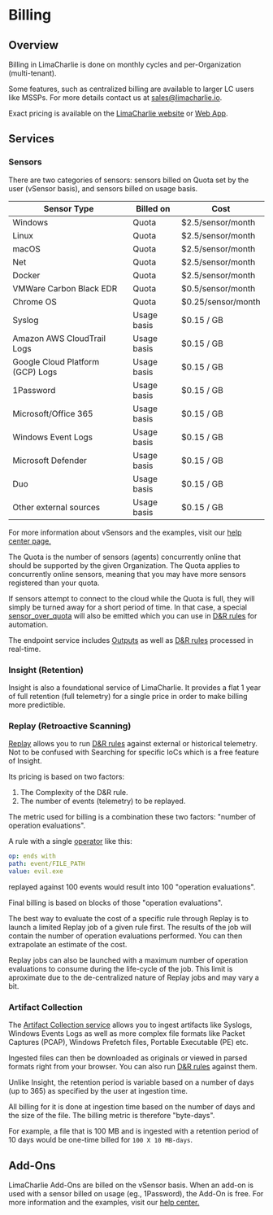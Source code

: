 # Billing

## Overview
Billing in LimaCharlie is done on monthly cycles and per-Organization (multi-tenant).

Some features, such as centralized billing are available to larger LC users like MSSPs. For more details contact us at sales@limacharlie.io.

Exact pricing is available on the [LimaCharlie website](https://limacharlie.io) or [Web App](https://app.limacharlie.io).

## Services

### Sensors

There are two categories of sensors: sensors billed on Quota set by the user (vSensor basis), and sensors billed on usage basis. 

| Sensor Type | Billed on | Cost |
| --- | --- | --- |
| Windows | Quota | $2.5/sensor/month |
| Linux | Quota | $2.5/sensor/month |
| macOS | Quota | $2.5/sensor/month |
| Net | Quota | $2.5/sensor/month |
| Docker | Quota | $2.5/sensor/month |
| VMWare Carbon Black EDR | Quota | $0.5/sensor/month |
| Chrome OS | Quota | $0.25/sensor/month |
| Syslog | Usage basis | $0.15 / GB |
| Amazon AWS CloudTrail Logs | Usage basis | $0.15 / GB |
| Google Cloud Platform (GCP) Logs | Usage basis | $0.15 / GB |
| 1Password | Usage basis | $0.15 / GB |
| Microsoft/Office 365 | Usage basis | $0.15 / GB |
| Windows Event Logs | Usage basis | $0.15 / GB |
| Microsoft Defender | Usage basis | $0.15 / GB |
| Duo | Usage basis | $0.15 / GB |
| Other external sources | Usage basis | $0.15 / GB |

For more information about vSensors and the examples, visit our [help center page.](https://help.limacharlie.io/en/articles/5931547-how-is-the-cost-of-sensors-add-ons-calculated-in-limacharlie) 

The Quota is the number of sensors (agents) concurrently online that should be 
supported by the given Organization. The Quota applies to concurrently online sensors,
meaning that you may have more sensors registered than your quota.

If sensors attempt to connect to the cloud while the Quota is full, they will simply
be turned away for a short period of time. In that case, a special [sensor_over_quota](events.md#sensor_over_quota)
will also be emitted which you can use in [D&R rules](dr.md) for automation.

The endpoint service includes [Outputs](outputs.md) as well as [D&R rules](dr.md) processed
in real-time.

### Insight (Retention)
Insight is also a foundational service of LimaCharlie. It provides a flat 1 year of
full retention (full telemetry) for a single price in order to make billing more
predictible.

### Replay (Retroactive Scanning)
[Replay](replay.md) allows you to run [D&R rules](dr.md) against external or historical telemetry.
Not to be confused with Searching for specific IoCs which is a free feature of Insight.

Its pricing is based on two factors:

1. The Complexity of the D&R rule.
1. The number of events (telemetry) to be replayed.

The metric used for billing is a combination these two factors: "number of operation evaluations".

A rule with a single [operator](dr.md#operators) like this:

```yaml
op: ends with
path: event/FILE_PATH
value: evil.exe
```

replayed against 100 events would result into 100 "operation evaluations".

Final billing is based on blocks of those "operation evaluations".

The best way to evaluate the cost of a specific rule through Replay is to
launch a limited Replay job of a given rule first. The results of the job
will contain the number of operation evaluations performed. You can then
extrapolate an estimate of the cost.

Replay jobs can also be launched with a maximum number of operation evaluations
to consume during the life-cycle of the job. This limit is aproximate due to
the de-centralized nature of Replay jobs and may vary a bit.

### Artifact Collection
The [Artifact Collection service](external_logs.md) allows you to ingest artifacts
like Syslogs, Windows Events Logs as well as more complex file formats like
Packet Captures (PCAP), Windows Prefetch files, Portable Executable (PE) etc.

Ingested files can then be downloaded as originals or viewed in parsed formats
right from your browser. You can also run [D&R rules](dr.md) against them.

Unlike Insight, the retention period is variable based on a number of days (up to 365)
as specified by the user at ingestion time.

All billing for it is done at ingestion time based on the number of days and the
size of the file. The billing metric is therefore "byte-days".

For example, a file that is 100 MB and is ingested with a retention period of
10 days would be one-time billed for `100 X 10 MB-days`. 

## Add-Ons

LimaCharlie Add-Ons are billed on the vSensor basis. When an add-on is used with a sensor billed on usage (eg., 1Password), the Add-On is free. For more information and the examples, visit our [help center.](https://help.limacharlie.io/en/articles/5931547-how-is-the-cost-of-sensors-add-ons-calculated-in-limacharlie) 
